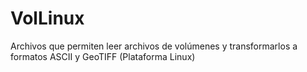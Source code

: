 VolLinux
========

Archivos que permiten leer archivos de volúmenes y transformarlos a formatos ASCII y GeoTIFF (Plataforma Linux)
